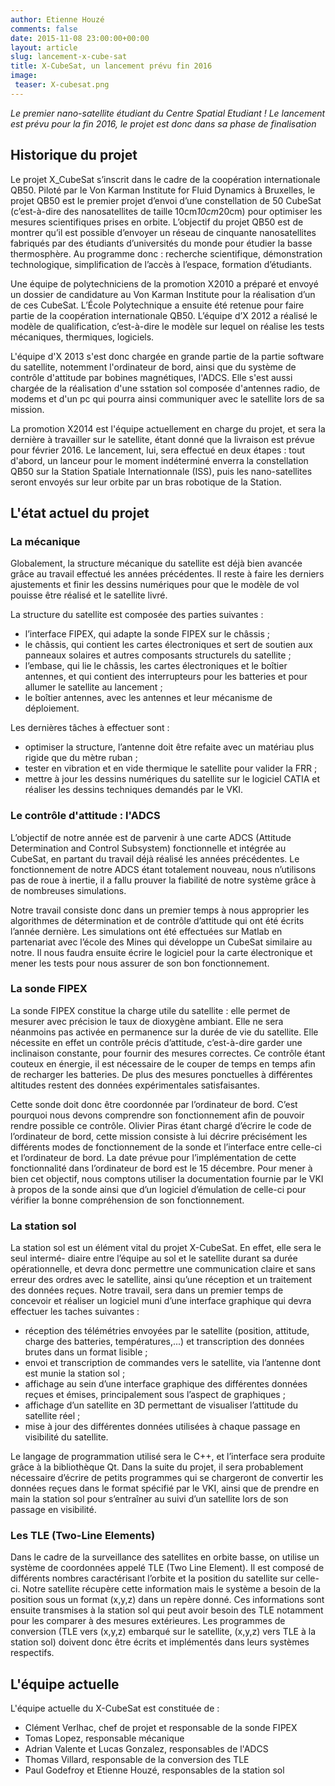 ```yaml
---
author: Etienne Houzé
comments: false
date: 2015-11-08 23:00:00+00:00
layout: article
slug: lancement-x-cube-sat
title: X-CubeSat, un lancement prévu fin 2016
image:
 teaser: X-cubesat.png
---
```



*Le premier nano-satellite étudiant du Centre Spatial Etudiant ! Le lancement est prévu pour la fin 2016, le projet est donc dans sa phase de finalisation*

## Historique du projet

Le projet X_CubeSat s’inscrit dans le cadre de la coopération internationale QB50. Piloté par le Von Karman Institute for Fluid Dynamics à Bruxelles, le projet QB50 est le premier projet d’envoi d’une constellation de 50 CubeSat (c’est-à-dire des nanosatellites de taille 10cm*10cm*20cm) pour optimiser les mesures scientifiques prises en orbite. L’objectif du projet QB50 est de montrer qu’il est possible d’envoyer un réseau de cinquante nanosatellites fabriqués par des étudiants d’universités du monde pour étudier la basse thermosphère. Au programme donc : recherche scientifique, démonstration technologique, simplification de l’accès à l’espace, formation d’étudiants.

Une équipe de polytechniciens de la promotion X2010 a préparé et envoyé un dossier de candidature au Von Karman Institute pour la réalisation d’un de ces CubeSat. L’École Polytechnique a ensuite été retenue pour faire partie de la coopération internationale QB50. L’équipe d’X 2012 a réalisé le modèle de qualification, c’est-à-dire le modèle sur lequel on réalise les tests mécaniques, thermiques, logiciels.

L'équipe d'X 2013 s'est donc chargée en grande partie de la partie software du satellite, notemment l'ordinateur de bord, ainsi que du système de contrôle d'attitude par bobines magnétiques, l'ADCS. Elle s'est aussi chargée de la réalisation d'une sstation sol composée d'antennes radio, de modems et d'un pc qui pourra ainsi communiquer avec le satellite lors de sa mission.

La promotion X2014 est l'équipe actuellement en charge du projet, et sera la dernière à travailler sur le satellite, étant donné que la livraison est prévue pour février 2016. Le lancement, lui, sera effectué en deux étapes : tout d'abord, un lanceur pour le moment indéterminé enverra la constellation QB50 sur la Station Spatiale Internationnale (ISS), puis les nano-satellites seront envoyés sur leur orbite par un bras robotique de la Station.

## L'état actuel du projet

### La mécanique

Globalement, la structure mécanique du satellite est déjà bien avancée grâce au travail
effectué les années précédentes. Il reste à faire les derniers ajustements et finir les dessins
numériques pour que le modèle de vol pouisse être réalisé et le satellite livré.

La structure du satellite est composée des parties suivantes :
* l’interface FIPEX, qui adapte la sonde FIPEX sur le châssis ;
* le châssis, qui contient les cartes électroniques et sert de soutien aux panneaux solaires
et autres composants structurels du satellite ;
* l’embase, qui lie le châssis, les cartes électroniques et le boîtier antennes, et qui contient
des interrupteurs pour les batteries et pour allumer le satellite au lancement ;
* le boîtier antennes, avec les antennes et leur mécanisme de déploiement.

Les dernières tâches à effectuer sont :
* optimiser la structure, l’antenne doit être refaite avec un matériau plus rigide que du
mètre ruban ;
* tester en vibration et en vide thermique le satellite pour valider la FRR ;
* mettre à jour les dessins numériques du satellite sur le logiciel CATIA et réaliser les
dessins techniques demandés par le VKI.


### Le contrôle d'attitude : l'ADCS

L’objectif de notre année est de parvenir à une carte ADCS (Attitude Determination and
Control Subsystem) fonctionnelle et intégrée au CubeSat, en partant du travail déjà réalisé
les années précédentes. Le fonctionnement de notre ADCS étant totalement nouveau, nous
n’utilisons pas de roue à inertie, il a fallu prouver la fiabilité de notre système grâce à de
nombreuses simulations.

Notre travail consiste donc dans un premier temps à nous approprier les algorithmes de
détermination et de contrôle d’attitude qui ont été écrits l’année dernière. Les simulations
ont été effectuées sur Matlab en partenariat avec l’école des Mines qui développe un CubeSat
similaire au notre. Il nous faudra ensuite écrire le logiciel pour la carte électronique et mener
les tests pour nous assurer de son bon fonctionnement.

### La sonde FIPEX

La sonde FIPEX constitue la charge utile du satellite : elle permet de mesurer avec précision
le taux de dioxygène ambiant. Elle ne sera néanmoins pas activée en permanence sur la durée
de vie du satellite. Elle nécessite en effet un contrôle précis d’attitude, c’est-à-dire garder une
inclinaison constante, pour fournir des mesures correctes. Ce contrôle étant couteux en énergie,
il est nécessaire de le couper de temps en temps afin de recharger les batteries. De plus des
mesures ponctuelles à différentes altitudes restent des données expérimentales satisfaisantes.

Cette sonde doit donc être coordonnée par l’ordinateur de bord. C’est pourquoi nous devons
comprendre son fonctionnement afin de pouvoir rendre possible ce contrôle. Olivier Piras étant
chargé d’écrire le code de l’ordinateur de bord, cette mission consiste à lui décrire précisément
les différents modes de fonctionnement de la sonde et l’interface entre celle-ci et l’ordinateur de
bord. La date prévue pour l’implémentation de cette fonctionnalité dans l’ordinateur de bord
est le 15 décembre. Pour mener à bien cet objectif, nous comptons utiliser la documentation
fournie par le VKI à propos de la sonde ainsi que d’un logiciel d’émulation de celle-ci pour
vérifier la bonne compréhension de son fonctionnement.

### La station sol

La station sol est un élément vital du projet X-CubeSat. En effet, elle sera le seul intermé-
diaire entre l’équipe au sol et le satellite durant sa durée opérationnelle, et devra donc permettre
une communication claire et sans erreur des ordres avec le satellite, ainsi qu’une réception et
un traitement des données reçues. Notre travail, sera dans un premier temps de concevoir et
réaliser un logiciel muni d’une interface graphique qui devra effectuer les taches suivantes :
* réception des télémétries envoyées par le satellite (position, attitude, charge des batteries,
températures,...) et transcription des données brutes dans un format lisible ;
* envoi et transcription de commandes vers le satellite, via l’antenne dont est munie la
station sol ;
* affichage au sein d’une interface graphique des différentes données reçues et émises,
principalement sous l’aspect de graphiques ;
* affichage d’un satellite en 3D permettant de visualiser l’attitude du satellite réel ;
* mise à jour des différentes données utilisées à chaque passage en visibilité du satellite.

Le langage de programmation utilisé sera le C++, et l’interface sera produite grâce à la bibliothèque
Qt. Dans la suite du projet, il sera probablement nécessaire d’écrire de petits programmes
qui se chargeront de convertir les données reçues dans le format spécifié par le VKI, ainsi que
de prendre en main la station sol pour s’entraîner au suivi d’un satellite lors de son passage en
visibilité.

### Les TLE (Two-Line Elements)

Dans le cadre de la surveillance des satellites en orbite basse, on utilise un système de
coordonnées appelé TLE (Two Line Element). Il est composé de différents nombres caractérisant
l’orbite et la position du satellite sur celle-ci. Notre satellite récupère cette information mais le
système a besoin de la position sous un format (x,y,z) dans un repère donné. Ces informations
sont ensuite transmises à la station sol qui peut avoir besoin des TLE notamment pour les
comparer à des mesures extérieures. Les programmes de conversion (TLE vers (x,y,z) embarqué
sur le satellite, (x,y,z) vers TLE à la station sol) doivent donc être écrits et implémentés dans
leurs systèmes respectifs.


## L'équipe actuelle

L'équipe actuelle du X-CubeSat est constituée de :

* Clément Verlhac, chef de projet et responsable de la sonde FIPEX
* Tomas Lopez, responsable mécanique
* Adrian Valente et Lucas Gonzalez, responsables de l'ADCS
* Thomas Villard, responsable de la conversion des TLE
* Paul Godefroy et Etienne Houzé, responsables de la station sol




